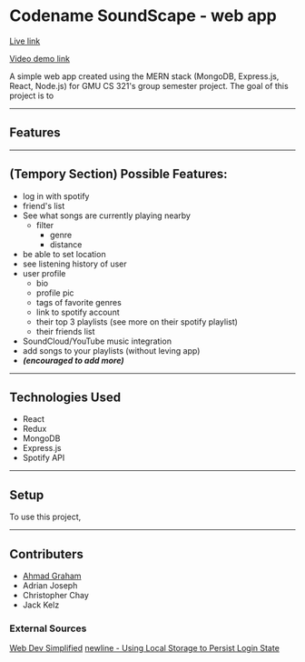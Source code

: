 # Codename SoundScape - web app

[Live link](https://google.com/)

[Video demo link](https://youtu.be/QLj7s38GtDA)

A simple web app created using the MERN stack (MongoDB, Express.js, React, Node.js) for GMU CS 321's group semester project. The goal of this project is to

---

## Features

---

## (Tempory Section) Possible Features:

-   log in with spotify
-   friend's list
-   See what songs are currently playing nearby
    -   filter
        -   genre
        -   distance
-   be able to set location
-   see listening history of user
-   user profile
    -   bio
    -   profile pic
    -   tags of favorite genres
    -   link to spotify account
    -   their top 3 playlists (see more on their spotify playlist)
    -   their friends list
-   SoundCloud/YouTube music integration
- add songs to your playlists (without leving app)
-   _**(encouraged to add more)**_

---

## Technologies Used

-   React
-   Redux
-   MongoDB
-   Express.js
-   Spotify API

---

## Setup

To use this project,

---

## Contributers

-   [Ahmad Graham](https://github.com/agraham02)
-   Adrian Joseph
-   Christopher Chay
-   Jack Kelz

### External Sources
[Web Dev Simplified](https://www.youtube.com/watch?v=Xcet6msf3eE&t=2534s)
[newline - Using Local Storage to Persist Login State](https://www.newline.co/courses/build-a-spotify-connected-app/using-local-storage-to-persist-login-state)
